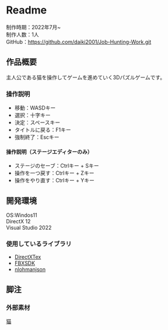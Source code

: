 # Readme 
制作時期：2022年7月~  
制作人数：1人  
GitHub：https://github.com/daiki2001/Job-Hunting-Work.git  

## 作品概要
主人公である猫を操作してゲームを進めていく3Dパズルゲームです。  
### 操作説明
* 移動：WASDキー
* 選択：十字キー
* 決定：スペースキー
* タイトルに戻る：F1キー
* 強制終了：Escキー
#### 操作説明（ステージエディターのみ）
* ステージのセーブ：Ctrlキー \+ Sキー
* 操作を一つ戻す：Ctrlキー \+ Zキー
* 操作をやり直す：Ctrlキー \+ Yキー

## 開発環境
OS:Windos11  
DirectX 12  
Visual Studio 2022
### 使用しているライブラリ
* [DirectXTex](https://github.com/microsoft/DirectXTex)
* [FBXSDK](https://www.autodesk.com/products/fbx/overview)
* [nlohmanjson](https://github.com/nlohmann/json)

## 脚注
### 外部素材
[猫](https://www.cgtrader.com/free-3d-models/animals/mammal/cat-8f299065-4ddc-4308-a0f8-510f08be3ee4)

